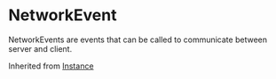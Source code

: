 # NetworkEvent

NetworkEvents are events that can be called to communicate between server and client.

Inherited from [Instance](../Instance)
